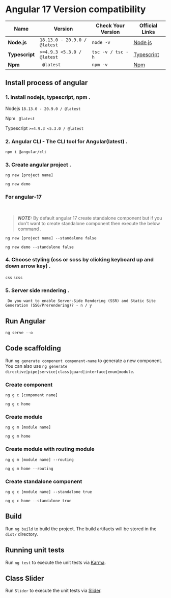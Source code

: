 # Angular 17 Version compatibility

| Name           | Version                      | Check Your Version | Official Links                                        |
| -------------- | ---------------------------- | ------------------ | ----------------------------------------------------- |
| **Node.js**    | `18.13.0 - 20.9.0 / @latest` | `node -v`          | [Node.js](https://nodejs.org/en)                      |
| **Typescript** | `>=4.9.3 <5.3.0 / @latest`   | `tsc -v / tsc -h`  | [Typescript](https://www.typescriptlang.org/download) |
| **Npm** | ` @latest`   | `npm -v`  | [Npm](https://docs.npmjs.com/downloading-and-installing-node-js-and-npm) |

## Install process of angular

### 1. Install nodejs, typescript, npm .

Nodejs `18.13.0 - 20.9.0 / @latest`
<br/>

Npm ` @latest`
<br/>

Typescript `>=4.9.3 <5.3.0 / @latest`

### 2. Angular CLI - The CLI tool for Angular(latest) .

```
npm i @angular/cli
```
### 3. Create angular project .

`ng new [project name]`

```
ng new demo
```
### For angular-17 
<br/>

> **_NOTE:_**  By default angular 17 create standalone component but if you don't want to create standalone component then execute the below command  .
 
`ng new [project name] --standalone false`
```
ng new demo --standalone false
```

### 4. Choose styling (css or scss by clicking keyboard up and down arrow key) .

`css`
`scss`

### 5. Server side rendering  .

` Do you want to enable Server-Side Rendering (SSR) and Static Site Generation (SSG/Prerendering)? - n / y` 


## Run Angular 

```
ng serve --o
```

## Code scaffolding

Run `ng generate component component-name` to generate a new component. You can also use `ng generate directive|pipe|service|class|guard|interface|enum|module`.

### Create component

  `ng g c [component name]` 

```
ng g c home 
```
### Create module

  `ng g m [module name]` 

```
ng g m home 
```

### Create module with routing module

  `ng g m [module name] --routing` 

```
ng g m home --routing
```
### Create standalone component

  `ng g c [module name] --standalone true` 

```
ng g c home --standalone true
```


## Build

Run `ng build` to build the project. The build artifacts will be stored in the `dist/` directory.

## Running unit tests

Run `ng test` to execute the unit tests via [Karma](https://karma-runner.github.io).

## Class Slider

Run `Slider` to execute the unit tests via [Slider](https://docs.google.com/presentation/d/1I3O-rpedN2UBuAt-Ubiv1eKmS0lQbuBNphOzBHAQj7c/edit?usp=sharing).



